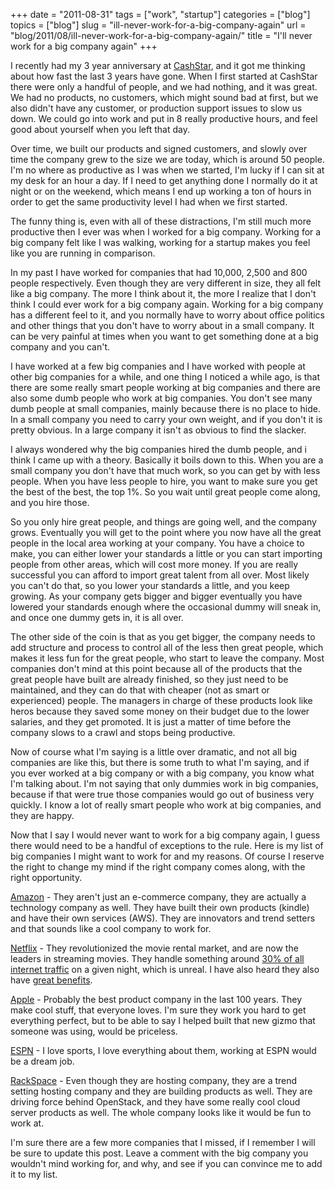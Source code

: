 +++
date = "2011-08-31"
tags =   ["work", "startup"]
categories = ["blog"]
topics = ["blog"]
slug =   "ill-never-work-for-a-big-company-again"
url = "blog/2011/08/ill-never-work-for-a-big-company-again/"
title = "I'll never work for a big company again"
+++

I recently had my 3 year anniversary at [CashStar](http://CashStar.com),
and it got me thinking about how fast the last 3 years have gone. When I
first started at CashStar there were only a handful of people, and we
had nothing, and it was great. We had no products, no customers, which
might sound bad at first, but we also didn't have any customer, or
production support issues to slow us down. We could go into work and put
in 8 really productive hours, and feel good about yourself when you left
that day.

Over time, we built our products and signed customers, and slowly over
time the company grew to the size we are today, which is around 50
people. I'm no where as productive as I was when we started, I'm lucky
if I can sit at my desk for an hour a day. If I need to get anything
done I normally do it at night or on the weekend, which means I end up
working a ton of hours in order to get the same productivity level I had
when we first started.

The funny thing is, even with all of these distractions, I'm still much
more productive then I ever was when I worked for a big company. Working
for a big company felt like I was walking, working for a startup makes
you feel like you are running in comparison.

In my past I have worked for companies that had 10,000, 2,500 and 800
people respectively. Even though they are very different in size, they
all felt like a big company. The more I think about it, the more I
realize that I don't think I could ever work for a big company again.
Working for a big company has a different feel to it, and you normally
have to worry about office politics and other things that you don't have
to worry about in a small company. It can be very painful at times when
you want to get something done at a big company and you can't.

I have worked at a few big companies and I have worked with people at
other big companies for a while, and one thing I noticed a while ago, is
that there are some really smart people working at big companies and
there are also some dumb people who work at big companies. You don't see
many dumb people at small companies, mainly because there is no place to
hide. In a small company you need to carry your own weight, and if you
don't it is pretty obvious. In a large company it isn't as obvious to
find the slacker.

I always wondered why the big companies hired the dumb people, and i
think I came up with a theory. Basically it boils down to this. When you
are a small company you don't have that much work, so you can get by
with less people. When you have less people to hire, you want to make
sure you get the best of the best, the top 1%. So you wait until great
people come along, and you hire those.

So you only hire great people, and things are going well, and the
company grows. Eventually you will get to the point where you now have
all the great people in the local area working at your company. You have
a choice to make, you can either lower your standards a little or you
can start importing people from other areas, which will cost more money.
If you are really successful you can afford to import great talent from
all over. Most likely you can't do that, so you lower your standards a
little, and you keep growing. As your company gets bigger and bigger
eventually you have lowered your standards enough where the occasional
dummy will sneak in, and once one dummy gets in, it is all over.

The other side of the coin is that as you get bigger, the company needs
to add structure and process to control all of the less then great
people, which makes it less fun for the great people, who start to leave
the company. Most companies don't mind at this point because all of the
products that the great people have built are already finished, so they
just need to be maintained, and they can do that with cheaper (not as
smart or experienced) people. The managers in charge of these products
look like heros because they saved some money on their budget due to the
lower salaries, and they get promoted. It is just a matter of time
before the company slows to a crawl and stops being productive.

Now of course what I'm saying is a little over dramatic, and not all big
companies are like this, but there is some truth to what I'm saying, and
if you ever worked at a big company or with a big company, you know what
I'm talking about. I'm not saying that only dummies work in big
companies, because if that were true those companies would go out of
business very quickly. I know a lot of really smart people who work at
big companies, and they are happy.

Now that I say I would never want to work for a big company again, I
guess there would need to be a handful of exceptions to the rule. Here
is my list of big companies I might want to work for and my reasons. Of
course I reserve the right to change my mind if the right company comes
along, with the right opportunity.

[Amazon](http://amazon.com) - They aren't just an e-commerce company,
they are actually a technology company as well. They have built their
own products (kindle) and have their own services (AWS). They are
innovators and trend setters and that sounds like a cool company to work
for.

[Netflix](http://netflix.com) - They revolutionized the movie rental
market, and are now the leaders in streaming movies. They handle
something around [30% of all internet
traffic](http://www.worldtvpc.com/blog/netflix-traffic-overtakes-web-surfers/)
on a given night, which is unreal. I have also heard they also have
[great
benefits](http://www.slideshare.net/reed2001/culture-1798664?src=embed).

[Apple](http://apple.com) - Probably the best product company in the
last 100 years. They make cool stuff, that everyone loves. I'm sure they
work you hard to get everything perfect, but to be able to say I helped
built that new gizmo that someone was using, would be priceless.

[ESPN](http://espn.com) - I love sports, I love everything about them,
working at ESPN would be a dream job.

[RackSpace](http://rackspace.com) - Even though they are hosting
company, they are a trend setting hosting company and they are building
products as well. They are driving force behind OpenStack, and they have
some really cool cloud server products as well. The whole company looks
like it would be fun to work at.

I'm sure there are a few more companies that I missed, if I remember I
will be sure to update this post. Leave a comment with the big company
you wouldn't mind working for, and why, and see if you can convince me
to add it to my list.
